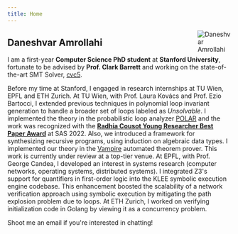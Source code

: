 ```yaml
---
title: Home
---
```


<img src="https://daneshvar-amrollahi.github.io/files/profile-pic.jpg" style="max-width:15%;min-width:40px;float:right;" alt="Daneshvar Amrollahi"/>

## Daneshvar Amrollahi


I am a first-year **Computer Science PhD student** at **Stanford University**, fortunate to be advised by **Prof. Clark Barrett** and working on the state-of-the-art SMT Solver, [cvc5](https://cvc5.github.io/).
 
Before my time at Stanford, I engaged in research internships at TU Wien, EPFL and ETH Zurich.
At TU Wien, with Prof. Laura Kovács and Prof. Ezio Bartocci, I extended previous techniques in polynomial loop invariant generation to handle a broader set of loops labeled as _Unsolvable_. I implemented the theory in the probabilistic loop analyzer [POLAR](https://github.com/probing-lab/polar) and the work was recognized with the [**Radhia Cousot Young Researcher Best Paper Award**](https://staticanalysis.org/#award) at SAS 2022. 
Also, we introduced a framework for synthesizing recursive programs, using induction on algebraic data types. I implemented our theory in the [Vampire](https://github.com/vprover/vampire/tree/synthesis-recursive) automated theorem prover. This work is currently under review at a top-tier venue.
At EPFL, with Prof. George Candea, I developed an interest in systems research (computer networks, operating systems, distributed systems). I integrated Z3's support for quantifiers in first-order logic into the KLEE symbolic execution engine codebase. This enhancement boosted the scalability of a network verification approach using symbolic execution by mitigating the path explosion problem due to loops. At ETH Zurich, I worked on verifying initialization code in Golang by viewing it as a concurrency problem. 

Shoot me an email if you're interested in chatting!
